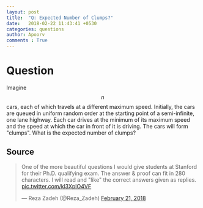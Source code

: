 ```yaml
---
layout: post
title:  "Q: Expected Number of Clumps?"
date:   2018-02-22 11:43:41 +0530
categories: questions
author: Apoorv
comments : True
---
```

# Question
Imagine $$ n $$ cars, each of which travels at a different maximum speed. Initially, the cars are queued in uniform random order at the starting point of a semi-infinite, one lane highway. Each car drives at the minimum of its maximum speed and the speed at which the car in front of it is driving. The cars will form "clumps". What is the expected number of clumps?

## Source
<blockquote class="twitter-tweet" data-lang="en"><p lang="en" dir="ltr">One of the more beautiful questions I would give students at Stanford for their Ph.D. qualifying exam. The answer &amp; proof can fit in 280 characters. I will read and &quot;like&quot; the correct answers given as replies. <a href="https://t.co/kl3XpIO4VF">pic.twitter.com/kl3XpIO4VF</a></p>&mdash; Reza Zadeh (@Reza_Zadeh) <a href="https://twitter.com/Reza_Zadeh/status/966179220409012224?ref_src=twsrc%5Etfw">February 21, 2018</a></blockquote>
<script async src="https://platform.twitter.com/widgets.js" charset="utf-8"></script>

